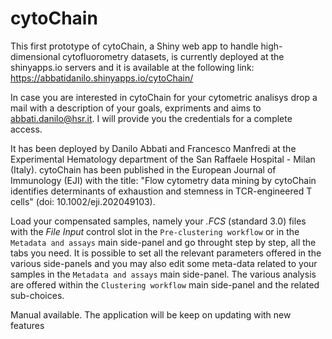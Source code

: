 # cytoChain
This first prototype of cytoChain, a Shiny web app to handle high-dimensional cytofluorometry datasets, is currently deployed at the shinyapps.io servers and it is available at the following link:  https://abbatidanilo.shinyapps.io/cytoChain/

In case you are interested in cytoChain for your cytometric analisys drop a mail with a description of your goals, expriments and aims to abbati.danilo@hsr.it. 
I will provide you the credentials for a complete access.

It has been deployed by Danilo Abbati and Francesco Manfredi at the Experimental Hematology department of the San Raffaele Hospital - Milan (Italy). 
cytoChain has been published in the European Journal of Immunology (EJI) with the title: "Flow cytometry data mining by cytoChain identifies determinants of exhaustion and stemness in TCR-engineered T cells" (doi: 10.1002/eji.202049103). 

Load your compensated samples, namely your *.FCS* (standard 3.0) files with the *File Input* control slot in the `Pre-clustering workflow` or in the `Metadata and assays` main side-panel and go throught step by step, all the tabs you need. It is possible to set all the relevant parameters offered in the various side-panels and you may also edit some meta-data related to your samples in the `Metadata and assays` main side-panel. The various analysis are offered within the `Clustering workflow` main side-panel and the related sub-choices.

Manual available. The application will be keep on updating with new features
